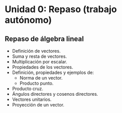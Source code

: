 # Unidad 0: Repaso (trabajo autónomo)
## Repaso de álgebra lineal 
- Definición de vectores.
- Suma y resta de vectores.
- Multiplicación por escalar.
- Propiedades de los vectores.
- Definición, propiedades y ejemplos de:
  * Norma de un vector.
  * Producto punto.
- Producto cruz.
- Ángulos directores y cosenos directores.
- Vectores unitarios.
- Proyección de un vector.
